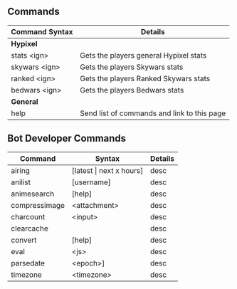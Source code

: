 ## Commands

| Command Syntax  | Details |
| ------------- | ------------- |
| **Hypixel** |
| stats \<ign\>  | Gets the players general Hypixel stats |
| skywars \<ign\>  | Gets the players Skywars stats |
| ranked \<ign\>  | Gets the players Ranked Skywars stats |
| bedwars \<ign\>  | Gets the players Bedwars stats |
| **General** |
| help | Send list of commands and link to this page |

## Bot Developer Commands

| Command | Syntax | Details |
| ------------- | ------------- | ------------- |
| airing | \[latest \| next x hours\] | desc |
| anilist | \[username\] | desc |
| animesearch | \[help\] | desc |
| compressimage | \<attachment\> | desc |
| charcount | \<input\> | desc |
| clearcache | | desc |
| convert | \[help\] | desc |
| eval | \<js\> | desc |
| parsedate | \<epoch>] | desc |
| timezone | \<timezone\> | desc |
